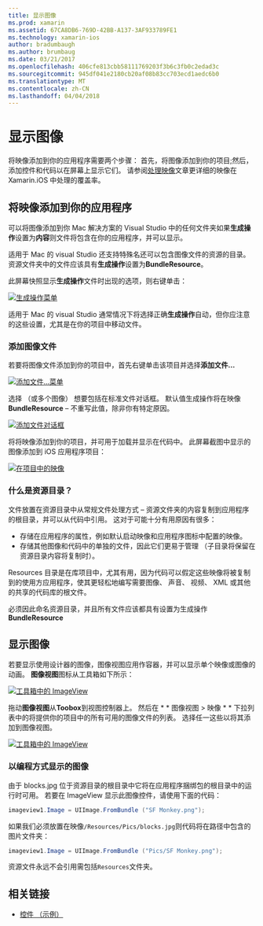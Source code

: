 ```yaml
---
title: 显示图像
ms.prod: xamarin
ms.assetid: 67CA8DB6-769D-42BB-A137-3AF933789FE1
ms.technology: xamarin-ios
author: bradumbaugh
ms.author: brumbaug
ms.date: 03/21/2017
ms.openlocfilehash: 406cfe813cbb58111769203f3b6c3fb0c2edad3c
ms.sourcegitcommit: 945df041e2180cb20af08b83cc703ecd1aedc6b0
ms.translationtype: MT
ms.contentlocale: zh-CN
ms.lasthandoff: 04/04/2018
---
```

# <a name="displaying-images"></a>显示图像

将映像添加到你的应用程序需要两个步骤： 首先，将图像添加到你的项目;然后，添加控件和代码以在屏幕上显示它们。 请参阅[处理映像](~/ios/app-fundamentals/images-icons/index.md)文章更详细的映像在 Xamarin.iOS 中处理的覆盖率。

## <a name="adding-images-to-your-app"></a>将映像添加到你的应用程序

可以将图像添加到你 Mac 解决方案的 Visual Studio 中的任何文件夹如果**生成操作**设置为**内容**则文件将包含在你的应用程序，并可以显示。

适用于 Mac 的 visual Studio 还支持特殊名还可以包含图像文件的资源的目录。 资源文件夹中的文件应该具有**生成操作**设置为**BundleResource**。

此屏幕快照显示**生成操作**文件时出现的选项，则右键单击：

 [![](image-images/image30a.png "生成操作菜单")](image-images/image30a.png#lightbox)

适用于 Mac 的 visual Studio 通常情况下将选择正确**生成操作**自动，但你应注意的这些设置，尤其是在你的项目中移动文件。

### <a name="adding-an-image-file"></a>添加图像文件

若要将图像文件添加到你的项目中，首先右键单击该项目并选择**添加文件...**

 [![](image-images/image31a.png "添加文件...菜单")](image-images/image31a.png#lightbox)

选择 （或多个图像） 想要包括在标准文件对话框。 默认值生成操作将在映像**BundleResource** – 不重写此值，除非你有特定原因。

 [![](image-images/image32a.png "添加文件对话框")](image-images/image32a.png#lightbox)

将将映像添加到你的项目，并可用于加载并显示在代码中。 此屏幕截图中显示的图像添加到 iOS 应用程序项目：

 [![](image-images/image33a.png "在项目中的映像")](image-images/image33a.png#lightbox)

### <a name="what-is-the-resources-directory"></a>什么是资源目录？

文件放置在资源目录中从常规文件处理方式 – 资源文件夹的内容复制到应用程序的根目录，并可以从代码中引用。 这对于可能十分有用原因有很多：

-  存储在应用程序的属性，例如默认启动映像和应用程序图标中配置的映像。
-  存储其他图像和代码中的单独的文件，因此它们更易于管理 （子目录将保留在资源目录内容将复制时）。


Resources 目录是在库项目中，尤其有用，因为代码可以假定这些映像将被复制到的使用方应用程序，使其更轻松地编写需要图像、 声音、 视频、 XML 或其他的共享的代码库的根文件。



必须因此命名资源目录，并且所有文件应该都具有设置为生成操作**BundleResource**

## <a name="displaying-the-image"></a>显示图像

若要显示使用设计器的图像，图像视图应用作容器，并可以显示单个映像或图像的动画。 **图像视图**图标从工具箱如下所示：

 [![](image-images/image35a.png "工具箱中的 ImageView")](image-images/image35.png#lightbox)

拖动**图像视图**从**Toobox**到视图控制器上。 然后在 * * 图像视图 > 映像 * * 下拉列表中的将提供你的项目中的所有可用的图像文件的列表。 选择任一这些以将其添加到图像视图。

 [![](image-images/image36a.png "工具箱中的 ImageView")](image-images/image36.png#lightbox)

### <a name="displaying-the-image-programmatically"></a>以编程方式显示的图像

由于 blocks.jpg 位于资源目录的根目录中它将在应用程序捆绑包的根目录中的运行时可用。 若要在 ImageView 显示此图像控件，请使用下面的代码：

```csharp
imageview1.Image = UIImage.FromBundle ("SF Monkey.png");
```

如果我们必须放置在映像`/Resources/Pics/blocks.jpg`则代码将在路径中包含的图片文件夹：

```csharp
imageview1.Image = UIImage.FromBundle ("Pics/SF Monkey.png");
```

资源文件永远不会引用需包括`Resources`文件夹。


## <a name="related-links"></a>相关链接

- [控件 （示例）](https://developer.xamarin.com/samples/Controls/)
